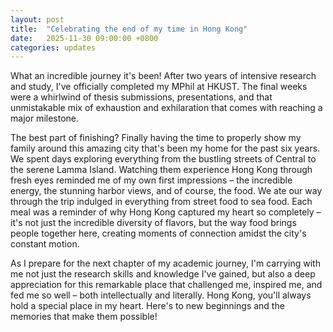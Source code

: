 ```yaml
---
layout: post
title:  "Celebrating the end of my time in Hong Kong"
date:   2025-11-30 09:00:00 +0800
categories: updates
---
```


What an incredible journey it's been! After two years of intensive research and study, I've officially completed my MPhil at HKUST. The final weeks were a whirlwind of thesis submissions, presentations, and that unmistakable mix of exhaustion and exhilaration that comes with reaching a major milestone.

The best part of finishing? Finally having the time to properly show my family around this amazing city that's been my home for the past six years. We spent days exploring everything from the bustling streets of Central to the serene Lamma Island. Watching them experience Hong Kong through fresh eyes reminded me of my own first impressions – the incredible energy, the stunning harbor views, and of course, the food. We ate our way through the trip indulged in everything from street food to sea food. Each meal was a reminder of why Hong Kong captured my heart so completely – it's not just the incredible diversity of flavors, but the way food brings people together here, creating moments of connection amidst the city's constant motion.

As I prepare for the next chapter of my academic journey, I'm carrying with me not just the research skills and knowledge I've gained, but also a deep appreciation for this remarkable place that challenged me, inspired me, and fed me so well – both intellectually and literally. Hong Kong, you'll always hold a special place in my heart. Here's to new beginnings and the memories that make them possible!